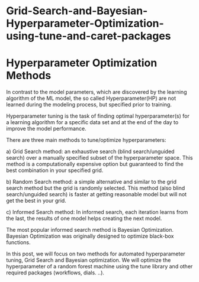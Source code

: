 # Grid-Search-and-Bayesian-Hyperparameter-Optimization-using-tune-and-caret-packages



Hyperparameter Optimization Methods
=======================================

In contrast to the model parameters, which are discovered by the learning algorithm of the ML model, the so called Hyperparameter(HP) are not learned during the modeling process, but specified prior to training.

Hyperparameter tuning is the task of finding optimal hyperparameter(s) for a learning algorithm for a specific data set and at the end of the day to improve the model performance.

There are three main methods to tune/optimize hyperparameters:

a) Grid Search method: an exhaustive search (blind search/unguided search) over a manually specified subset of the hyperparameter space. This method is a computationally expensive option but guaranteed to find the best combination in your specified grid.

b) Random Search method: a simple alternative and similar to the grid search method but the grid is randomly selected. This method (also blind search/unguided search) is faster at getting reasonable model but will not get the best in your grid.

c) Informed Search method:
In informed search, each iteration learns from the last, the results of one model helps creating the next model.

The most popular informed search method is Bayesian Optimization. Bayesian Optimization was originally designed to optimize black-box functions. 

In this post, we will focus on two methods for automated hyperparameter tuning, Grid Search and Bayesian optimization.
We will optimize the hyperparameter of a random forest machine using the tune library and other required packages (workflows, dials. ..). 
